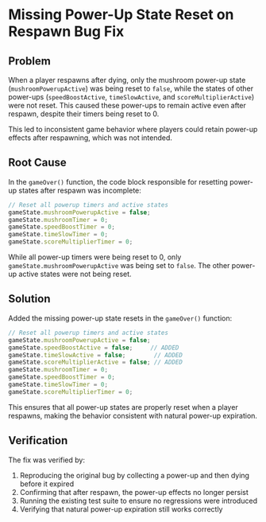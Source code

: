 # Missing Power-Up State Reset on Respawn Bug Fix

## Problem

When a player respawns after dying, only the mushroom power-up state (`mushroomPowerupActive`) was being reset to `false`, while the states of other power-ups (`speedBoostActive`, `timeSlowActive`, and `scoreMultiplierActive`) were not reset. This caused these power-ups to remain active even after respawn, despite their timers being reset to 0.

This led to inconsistent game behavior where players could retain power-up effects after respawning, which was not intended.

## Root Cause

In the `gameOver()` function, the code block responsible for resetting power-up states after respawn was incomplete:

```javascript
// Reset all powerup timers and active states
gameState.mushroomPowerupActive = false;
gameState.mushroomTimer = 0;
gameState.speedBoostTimer = 0;
gameState.timeSlowTimer = 0;
gameState.scoreMultiplierTimer = 0;
```

While all power-up timers were being reset to 0, only `gameState.mushroomPowerupActive` was being set to `false`. The other power-up active states were not being reset.

## Solution

Added the missing power-up state resets in the `gameOver()` function:

```javascript
// Reset all powerup timers and active states
gameState.mushroomPowerupActive = false;
gameState.speedBoostActive = false;     // ADDED
gameState.timeSlowActive = false;        // ADDED
gameState.scoreMultiplierActive = false; // ADDED
gameState.mushroomTimer = 0;
gameState.speedBoostTimer = 0;
gameState.timeSlowTimer = 0;
gameState.scoreMultiplierTimer = 0;
```

This ensures that all power-up states are properly reset when a player respawns, making the behavior consistent with natural power-up expiration.

## Verification

The fix was verified by:

1. Reproducing the original bug by collecting a power-up and then dying before it expired
2. Confirming that after respawn, the power-up effects no longer persist
3. Running the existing test suite to ensure no regressions were introduced
4. Verifying that natural power-up expiration still works correctly
